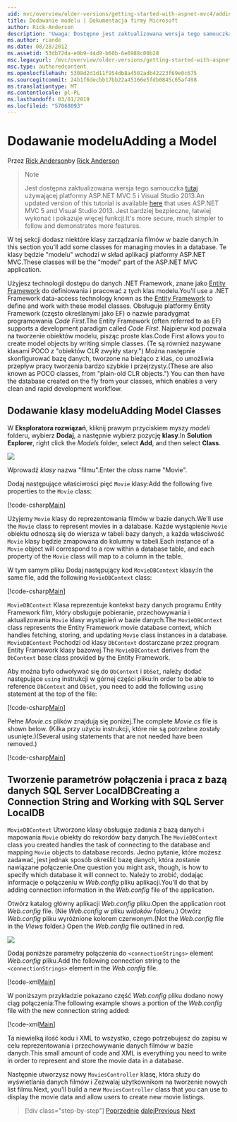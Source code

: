 ```yaml
---
uid: mvc/overview/older-versions/getting-started-with-aspnet-mvc4/adding-a-model
title: Dodawanie modelu | Dokumentacja firmy Microsoft
author: Rick-Anderson
description: 'Uwaga: Dostępne jest zaktualizowana wersja tego samouczka, która korzysta z platformy ASP.NET MVC 5 i Visual Studio 2013. Jest bardziej bezpieczne, łatwiej stosować i pokaz...'
ms.author: riande
ms.date: 08/28/2012
ms.assetid: 53db72da-e0b9-44d9-b60b-6e6988c00b28
msc.legacyurl: /mvc/overview/older-versions/getting-started-with-aspnet-mvc4/adding-a-model
msc.type: authoredcontent
ms.openlocfilehash: 5308d2d1d11f954db8a4502adb42223f69e0c675
ms.sourcegitcommit: 24b1f6decbb17bb22a45166e5fdb0845c65af498
ms.translationtype: MT
ms.contentlocale: pl-PL
ms.lasthandoff: 03/01/2019
ms.locfileid: "57068093"
---
```

<a name="adding-a-model"></a><span data-ttu-id="5c098-104">Dodawanie modelu</span><span class="sxs-lookup"><span data-stu-id="5c098-104">Adding a Model</span></span>
====================
<span data-ttu-id="5c098-105">Przez [Rick Anderson]((https://twitter.com/RickAndMSFT))</span><span class="sxs-lookup"><span data-stu-id="5c098-105">by [Rick Anderson]((https://twitter.com/RickAndMSFT))</span></span>

> > [!NOTE]
> > <span data-ttu-id="5c098-106">Jest dostępna zaktualizowana wersja tego samouczka [tutaj](../../getting-started/introduction/getting-started.md) używającej platformy ASP.NET MVC 5 i Visual Studio 2013.</span><span class="sxs-lookup"><span data-stu-id="5c098-106">An updated version of this tutorial is available [here](../../getting-started/introduction/getting-started.md) that uses ASP.NET MVC 5 and Visual Studio 2013.</span></span> <span data-ttu-id="5c098-107">Jest bardziej bezpieczne, łatwiej wykonać i pokazuje więcej funkcji.</span><span class="sxs-lookup"><span data-stu-id="5c098-107">It's more secure, much simpler to follow and demonstrates more features.</span></span>


<span data-ttu-id="5c098-108">W tej sekcji dodasz niektóre klasy zarządzania filmów w bazie danych.</span><span class="sxs-lookup"><span data-stu-id="5c098-108">In this section you'll add some classes for managing movies in a database.</span></span> <span data-ttu-id="5c098-109">Te klasy będzie &quot;modelu&quot; wchodzi w skład aplikacji platformy ASP.NET MVC.</span><span class="sxs-lookup"><span data-stu-id="5c098-109">These classes will be the &quot;model&quot; part of the ASP.NET MVC application.</span></span>

<span data-ttu-id="5c098-110">Użyjesz technologii dostępu do danych .NET Framework, znane jako [Entity Framework](https://msdn.microsoft.com/library/bb399572(VS.110).aspx) do definiowania i pracować z tych klas modelu.</span><span class="sxs-lookup"><span data-stu-id="5c098-110">You'll use a .NET Framework data-access technology known as the [Entity Framework](https://msdn.microsoft.com/library/bb399572(VS.110).aspx) to define and work with these model classes.</span></span> <span data-ttu-id="5c098-111">Obsługuje platformy Entity Framework (często określanymi jako EF) o nazwie paradygmat programowania *Code First*.</span><span class="sxs-lookup"><span data-stu-id="5c098-111">The Entity Framework (often referred to as EF) supports a development paradigm called *Code First*.</span></span> <span data-ttu-id="5c098-112">Najpierw kod pozwala na tworzenie obiektów modelu, pisząc proste klas.</span><span class="sxs-lookup"><span data-stu-id="5c098-112">Code First allows you to create model objects by writing simple classes.</span></span> <span data-ttu-id="5c098-113">(Te są również nazywane klasami POCO z &quot;obiektów CLR zwykły stary.&quot;) Można następnie skonfigurować bazę danych, tworzone na bieżąco z klas, co umożliwia przepływ pracy tworzenia bardzo szybkie i przejrzysty.</span><span class="sxs-lookup"><span data-stu-id="5c098-113">(These are also known as POCO classes, from &quot;plain-old CLR objects.&quot;) You can then have the database created on the fly from your classes, which enables a very clean and rapid development workflow.</span></span>

## <a name="adding-model-classes"></a><span data-ttu-id="5c098-114">Dodawanie klasy modelu</span><span class="sxs-lookup"><span data-stu-id="5c098-114">Adding Model Classes</span></span>

<span data-ttu-id="5c098-115">W **Eksploratora rozwiązań**, kliknij prawym przyciskiem myszy *modeli* folderu, wybierz **Dodaj**, a następnie wybierz pozycję **klasy**.</span><span class="sxs-lookup"><span data-stu-id="5c098-115">In **Solution Explorer**, right click the *Models* folder, select **Add**, and then select **Class**.</span></span>

![](adding-a-model/_static/image1.png)

<span data-ttu-id="5c098-116">Wprowadź *klasy* nazwa &quot;filmu&quot;.</span><span class="sxs-lookup"><span data-stu-id="5c098-116">Enter the *class* name &quot;Movie&quot;.</span></span>

<span data-ttu-id="5c098-117">Dodaj następujące właściwości pięć `Movie` klasy:</span><span class="sxs-lookup"><span data-stu-id="5c098-117">Add the following five properties to the `Movie` class:</span></span>

[!code-csharp[Main](adding-a-model/samples/sample1.cs)]

<span data-ttu-id="5c098-118">Użyjemy `Movie` klasy do reprezentowania filmów w bazie danych.</span><span class="sxs-lookup"><span data-stu-id="5c098-118">We'll use the `Movie` class to represent movies in a database.</span></span> <span data-ttu-id="5c098-119">Każde wystąpienie `Movie` obiektu odnoszą się do wiersza w tabeli bazy danych, a każda właściwość `Movie` klasy będzie zmapowana do kolumny w tabeli.</span><span class="sxs-lookup"><span data-stu-id="5c098-119">Each instance of a `Movie` object will correspond to a row within a database table, and each property of the `Movie` class will map to a column in the table.</span></span>

<span data-ttu-id="5c098-120">W tym samym pliku Dodaj następujący kod `MovieDBContext` klasy:</span><span class="sxs-lookup"><span data-stu-id="5c098-120">In the same file, add the following `MovieDBContext` class:</span></span>

[!code-csharp[Main](adding-a-model/samples/sample2.cs)]

<span data-ttu-id="5c098-121">`MovieDBContext` Klasa reprezentuje kontekst bazy danych programu Entity Framework film, który obsługuje pobieranie, przechowywania i aktualizowania `Movie` klasy wystąpień w bazie danych.</span><span class="sxs-lookup"><span data-stu-id="5c098-121">The `MovieDBContext` class represents the Entity Framework movie database context, which handles fetching, storing, and updating `Movie` class instances in a database.</span></span> <span data-ttu-id="5c098-122">`MovieDBContext` Pochodzi od klasy `DbContext` dostarczane przez program Entity Framework klasy bazowej.</span><span class="sxs-lookup"><span data-stu-id="5c098-122">The `MovieDBContext` derives from the `DbContext` base class provided by the Entity Framework.</span></span>

<span data-ttu-id="5c098-123">Aby można było odwoływać się do `DbContext` i `DbSet`, należy dodać następujące `using` instrukcji w górnej części pliku:</span><span class="sxs-lookup"><span data-stu-id="5c098-123">In order to be able to reference `DbContext` and `DbSet`, you need to add the following `using` statement at the top of the file:</span></span>

[!code-csharp[Main](adding-a-model/samples/sample3.cs)]

<span data-ttu-id="5c098-124">Pełne *Movie.cs* plików znajdują się poniżej.</span><span class="sxs-lookup"><span data-stu-id="5c098-124">The complete *Movie.cs* file is shown below.</span></span> <span data-ttu-id="5c098-125">(Kilka przy użyciu instrukcji, które nie są potrzebne zostały usunięte.)</span><span class="sxs-lookup"><span data-stu-id="5c098-125">(Several using statements that are not needed have been removed.)</span></span>

[!code-csharp[Main](adding-a-model/samples/sample4.cs)]

## <a name="creating-a-connection-string-and-working-with-sql-server-localdb"></a><span data-ttu-id="5c098-126">Tworzenie parametrów połączenia i praca z bazą danych SQL Server LocalDB</span><span class="sxs-lookup"><span data-stu-id="5c098-126">Creating a Connection String and Working with SQL Server LocalDB</span></span>

<span data-ttu-id="5c098-127">`MovieDBContext` Utworzone klasy obsługuje zadania z bazą danych i mapowania `Movie` obiekty do rekordów bazy danych.</span><span class="sxs-lookup"><span data-stu-id="5c098-127">The `MovieDBContext` class you created handles the task of connecting to the database and mapping `Movie` objects to database records.</span></span> <span data-ttu-id="5c098-128">Jedno pytanie, które możesz zadawać, jest jednak sposób określić bazę danych, która zostanie nawiązane połączenie.</span><span class="sxs-lookup"><span data-stu-id="5c098-128">One question you might ask, though, is how to specify which database it will connect to.</span></span> <span data-ttu-id="5c098-129">Należy to zrobić, dodając informacje o połączeniu w *Web.config* pliku aplikacji.</span><span class="sxs-lookup"><span data-stu-id="5c098-129">You'll do that by adding connection information in the *Web.config* file of the application.</span></span>

<span data-ttu-id="5c098-130">Otwórz katalog główny aplikacji *Web.config* pliku.</span><span class="sxs-lookup"><span data-stu-id="5c098-130">Open the application root *Web.config* file.</span></span> <span data-ttu-id="5c098-131">(Nie *Web.config* w pliku *widoków* folderu.) Otwórz *Web.config* pliku wyróżnione kolorem czerwonym.</span><span class="sxs-lookup"><span data-stu-id="5c098-131">(Not the *Web.config* file in the *Views* folder.) Open the *Web.config* file outlined in red.</span></span>

![](adding-a-model/_static/image2.png)

<span data-ttu-id="5c098-132">Dodaj poniższe parametry połączenia do `<connectionStrings>` element *Web.config* pliku.</span><span class="sxs-lookup"><span data-stu-id="5c098-132">Add the following connection string to the `<connectionStrings>` element in the *Web.config* file.</span></span>

[!code-xml[Main](adding-a-model/samples/sample5.xml)]

<span data-ttu-id="5c098-133">W poniższym przykładzie pokazano część *Web.config* pliku dodano nowy ciąg połączenia:</span><span class="sxs-lookup"><span data-stu-id="5c098-133">The following example shows a portion of the *Web.config* file with the new connection string added:</span></span>

[!code-xml[Main](adding-a-model/samples/sample6.xml?highlight=6-9)]

<span data-ttu-id="5c098-134">Ta niewielką ilość kodu i XML to wszystko, czego potrzebujesz do zapisu w celu reprezentowania i przechowywanie danych filmów w bazie danych.</span><span class="sxs-lookup"><span data-stu-id="5c098-134">This small amount of code and XML is everything you need to write in order to represent and store the movie data in a database.</span></span>

<span data-ttu-id="5c098-135">Następnie utworzysz nowy `MoviesController` klasę, która służy do wyświetlania danych filmów i Zezwalaj użytkownikom na tworzenie nowych list filmu.</span><span class="sxs-lookup"><span data-stu-id="5c098-135">Next, you'll build a new `MoviesController` class that you can use to display the movie data and allow users to create new movie listings.</span></span>

> [!div class="step-by-step"]
> <span data-ttu-id="5c098-136">[Poprzednie](adding-a-view.md)
> [dalej](accessing-your-models-data-from-a-controller.md)</span><span class="sxs-lookup"><span data-stu-id="5c098-136">[Previous](adding-a-view.md)
[Next](accessing-your-models-data-from-a-controller.md)</span></span>
